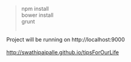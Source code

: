 >npm install<br>
>bower install<br>
>grunt<br><br>

Project will be running on http://localhost:9000 
<br><br>
http://swathipaipalle.github.io/tipsForOurLife
